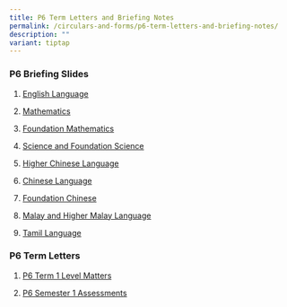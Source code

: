 ```yaml
---
title: P6 Term Letters and Briefing Notes
permalink: /circulars-and-forms/p6-term-letters-and-briefing-notes/
description: ""
variant: tiptap
---
```

<h3>P6 Briefing Slides</h3><ol data-tight="true" class="tight"><li><p><a href="/files/2024_P6_English_Language_Briefing.pdf" rel="noopener noreferrer nofollow" target="_blank">English Language</a></p></li><li><p><a href="/files/P6_Mathematics.pdf" rel="noopener noreferrer nofollow" target="_blank">Mathematics</a></p></li><li><p><a href="/files/P6_Foundation_Mathematics.pdf" rel="noopener noreferrer nofollow" target="_blank">Foundation Mathematics</a></p></li><li><p><a href="/files/P6_Science___Foundation_Science.pdf" rel="noopener noreferrer nofollow" target="_blank">Science and Foundation Science</a></p></li><li><p><a href="/files/P6_Higher_Chinese.pdf" rel="noopener noreferrer nofollow" target="_blank">Higher Chinese Language</a></p></li><li><p><a href="/files/P6_Chinese.pdf" rel="noopener noreferrer nofollow" target="_blank">Chinese Language</a></p></li><li><p><a href="/files/P6_Foundation_Chinese.pdf" rel="noopener noreferrer nofollow" target="_blank">Foundation Chinese</a></p></li><li><p><a href="/files/P6_Malay___Higher_Malay_Language.pdf" rel="noopener noreferrer nofollow" target="_blank">Malay and Higher Malay Language</a></p></li><li><p><a href="/files/P6_Tamil.pdf" rel="noopener noreferrer nofollow" target="_blank">Tamil Language</a></p></li></ol><h3>P6 Term Letters</h3><ol data-tight="true" class="tight"><li><p><a href="/files/2024_P6_Term_1_Level_Matters.pdf" rel="noopener noreferrer nofollow" target="_blank">P6 Term 1 Level Matters</a></p></li><li><p><a href="/files/2024_P6_Semester_1_Assessment.pdf" rel="noopener noreferrer nofollow" target="_blank">P6 Semester 1 Assessments</a></p></li></ol><h3></h3><p></p>
